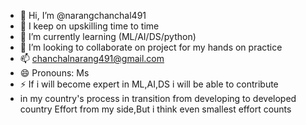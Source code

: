 - 👋 Hi, I’m @narangchanchal491
- 👀 I keep on upskilling time to time
- 🌱 I’m currently learning (ML/AI/DS/python)
- 💞️ I’m looking to collaborate on project for my hands on practice
- 📫 chanchalnarang491@gmail.com
- 😄 Pronouns: Ms
- ⚡ If i will become expert in ML,AI,DS i will be able to contribute
-    in my country's process in transition from developing to developed country
     Effort from my side,But i think even smallest effort counts


